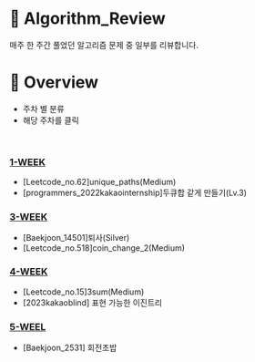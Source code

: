# 🔎 Algorithm_Review
 매주 한 주간 풀었던 알고리즘 문제 중 일부를 리뷰합니다.
 
# 📍 Overview
- 주차 별 분류
- 해당 주차를 클릭

<br/>

### [1-WEEK](https://github.com/seoeunbae/Algorithm_Review/tree/main/1-week)

- [Leetcode_no.62]unique_paths(Medium)
- [programmers_2022kakaointernship]두큐합 같게 만들기(Lv.3)

### [3-WEEK](https://github.com/seoeunbae/Algorithm_Review/tree/main/3-week)
- [Baekjoon_14501]퇴사(Silver)
- [Leetcode_no.518]coin_change_2(Medium)

### [4-WEEK](https://github.com/seoeunbae/Algorithm_Review/tree/main/4-week)
- [Leetcode_no.15]3sum(Medium)
- [2023kakaoblind] 표현 가능한 이진트리

### [5-WEEL]((https://github.com/seoeunbae/Algorithm_Review/tree/main/5-week))
- [Baekjoon_2531] 회전초밥
